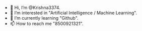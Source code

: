 - 👋 Hi, I’m @Krishna3374.
- 👀 I’m interested in "Artificial Intelligence / Machine Learning".
- 🌱 I’m currently learning "Github".
- 📫 How to reach me "8500921321".
<!---
- 💞️ I’m looking to collaborate on ...
--->

<!---
Krishna3374/Krishna3374 is a ✨ special ✨ repository because its `README.md` (this file) appears on your GitHub profile.
You can click the Preview link to take a look at your changes.
--->
